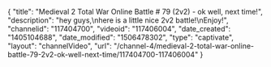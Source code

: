 {
    "title": "Medieval 2 Total War Online Battle # 79 (2v2) - ok well, next time!",
    "description": "hey guys,\nhere is a little nice 2v2 battle!\nEnjoy!",
    "channelid": "117404700",
    "videoid": "117406004",
    "date_created": "1405104688",
    "date_modified": "1506478302",
    "type": "captivate",
    "layout": "channelVideo",
    "url": "\/channel-4\/medieval-2-total-war-online-battle-79-2v2-ok-well-next-time\/117404700-117406004"
}
